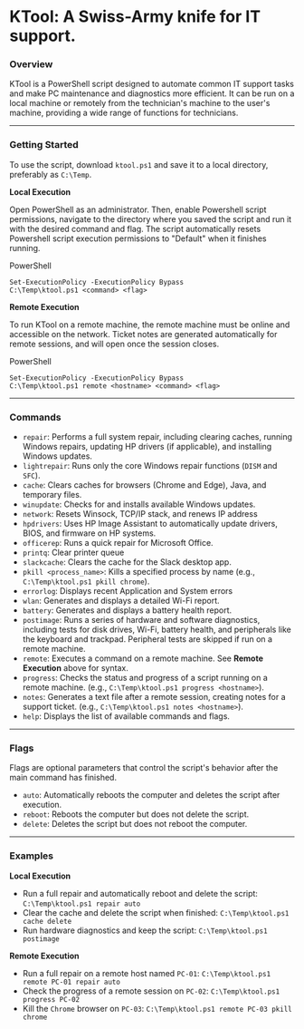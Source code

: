# **KTool: A Swiss-Army knife for IT support.**

### **Overview**

KTool is a PowerShell script designed to automate common IT support tasks and make PC maintenance and diagnostics more efficient. It can be run on a local machine or remotely from the technician's machine to the user's machine, providing a wide range of functions for technicians.

---

### **Getting Started**

To use the script, download `ktool.ps1` and save it to a local directory, preferably as `C:\Temp`.

**Local Execution**

Open PowerShell as an administrator. Then, enable Powershell script permissions, navigate to the directory where you saved the script and run it with the desired command and flag. The script automatically resets Powershell script execution permissions to "Default" when it finishes running.

PowerShell

```
Set-ExecutionPolicy -ExecutionPolicy Bypass
C:\Temp\ktool.ps1 <command> <flag>
```

**Remote Execution**

To run KTool on a remote machine, the remote machine must be online and accessible on the network. Ticket notes are generated automatically for remote sessions, and will open once the session closes.

PowerShell

```
Set-ExecutionPolicy -ExecutionPolicy Bypass
C:\Temp\ktool.ps1 remote <hostname> <command> <flag>
```

---

### **Commands**

* `repair`: Performs a full system repair, including clearing caches, running Windows repairs, updating HP drivers (if applicable), and installing Windows updates.  
* `lightrepair`: Runs only the core Windows repair functions (`DISM` and `SFC`).  
* `cache`: Clears caches for browsers (Chrome and Edge), Java, and temporary files.  
* `winupdate`: Checks for and installs available Windows updates.
* `network`: Resets Winsock, TCP/IP stack, and renews IP address   
* `hpdrivers`: Uses HP Image Assistant to automatically update drivers, BIOS, and firmware on HP systems.  
* `officerep`: Runs a quick repair for Microsoft Office.
* `printq`: Clear printer queue  
* `slackcache`: Clears the cache for the Slack desktop app.  
* `pkill <process_name>`: Kills a specified process by name (e.g., `C:\Temp\ktool.ps1 pkill chrome`).
* `errorlog`: Displays recent Application and System errors  
* `wlan`: Generates and displays a detailed Wi-Fi report.  
* `battery`: Generates and displays a battery health report.  
* `postimage`: Runs a series of hardware and software diagnostics, including tests for disk drives, Wi-Fi, battery health, and peripherals like the keyboard and trackpad. Peripheral tests are skipped if run on a remote machine.
* `remote`: Executes a command on a remote machine. See **Remote Execution** above for syntax.  
* `progress`: Checks the status and progress of a script running on a remote machine. (e.g., `C:\Temp\ktool.ps1 progress <hostname>`). 
* `notes`: Generates a text file after a remote session, creating notes for a support ticket. (e.g., `C:\Temp\ktool.ps1 notes <hostname>`).  
* `help`: Displays the list of available commands and flags.

---

### **Flags**

Flags are optional parameters that control the script's behavior after the main command has finished.

* `auto`: Automatically reboots the computer and deletes the script after execution.  
* `reboot`: Reboots the computer but does not delete the script.  
* `delete`: Deletes the script but does not reboot the computer.  

---

### **Examples**

**Local Execution**

* Run a full repair and automatically reboot and delete the script: `C:\Temp\ktool.ps1 repair auto`  
* Clear the cache and delete the script when finished: `C:\Temp\ktool.ps1 cache delete`  
* Run hardware diagnostics and keep the script: `C:\Temp\ktool.ps1 postimage`

**Remote Execution**

* Run a full repair on a remote host named `PC-01`: `C:\Temp\ktool.ps1 remote PC-01 repair auto`  
* Check the progress of a remote session on `PC-02`: `C:\Temp\ktool.ps1 progress PC-02`  
* Kill the `Chrome` browser on `PC-03`: `C:\Temp\ktool.ps1 remote PC-03 pkill chrome`
